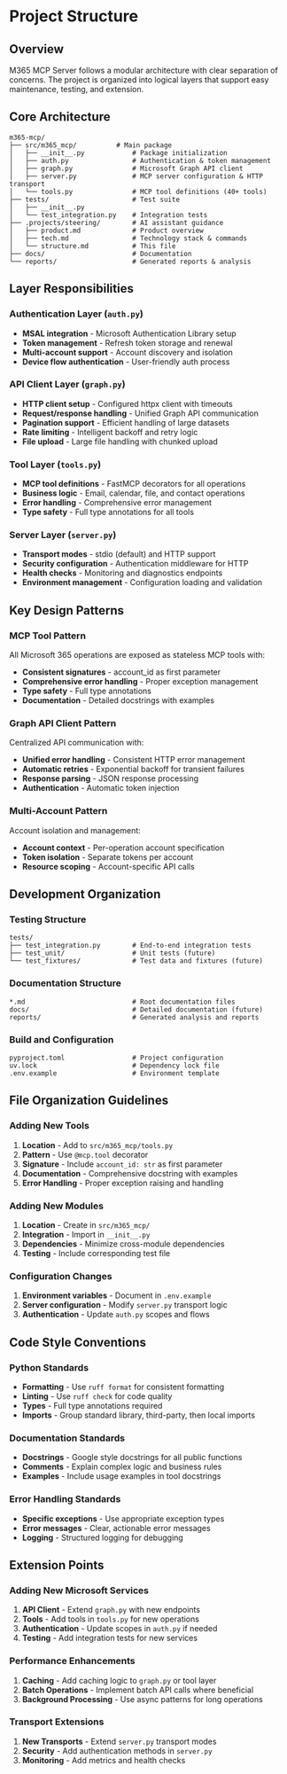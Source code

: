# Project Structure

## Overview

M365 MCP Server follows a modular architecture with clear separation of concerns. The project is organized into logical layers that support easy maintenance, testing, and extension.

## Core Architecture

```
m365-mcp/
├── src/m365_mcp/          # Main package
│   ├── __init__.py            # Package initialization
│   ├── auth.py                # Authentication & token management
│   ├── graph.py               # Microsoft Graph API client
│   ├── server.py              # MCP server configuration & HTTP transport
│   └── tools.py               # MCP tool definitions (40+ tools)
├── tests/                     # Test suite
│   ├── __init__.py
│   └── test_integration.py    # Integration tests
├── .projects/steering/        # AI assistant guidance
│   ├── product.md             # Product overview
│   ├── tech.md                # Technology stack & commands
│   └── structure.md           # This file
├── docs/                      # Documentation
└── reports/                   # Generated reports & analysis
```

## Layer Responsibilities

### Authentication Layer (`auth.py`)
- **MSAL integration** - Microsoft Authentication Library setup
- **Token management** - Refresh token storage and renewal
- **Multi-account support** - Account discovery and isolation
- **Device flow authentication** - User-friendly auth process

### API Client Layer (`graph.py`)
- **HTTP client setup** - Configured httpx client with timeouts
- **Request/response handling** - Unified Graph API communication
- **Pagination support** - Efficient handling of large datasets
- **Rate limiting** - Intelligent backoff and retry logic
- **File upload** - Large file handling with chunked upload

### Tool Layer (`tools.py`)
- **MCP tool definitions** - FastMCP decorators for all operations
- **Business logic** - Email, calendar, file, and contact operations
- **Error handling** - Comprehensive error management
- **Type safety** - Full type annotations for all tools

### Server Layer (`server.py`)
- **Transport modes** - stdio (default) and HTTP support
- **Security configuration** - Authentication middleware for HTTP
- **Health checks** - Monitoring and diagnostics endpoints
- **Environment management** - Configuration loading and validation

## Key Design Patterns

### MCP Tool Pattern
All Microsoft 365 operations are exposed as stateless MCP tools with:
- **Consistent signatures** - account_id as first parameter
- **Comprehensive error handling** - Proper exception management
- **Type safety** - Full type annotations
- **Documentation** - Detailed docstrings with examples

### Graph API Client Pattern
Centralized API communication with:
- **Unified error handling** - Consistent HTTP error management
- **Automatic retries** - Exponential backoff for transient failures
- **Response parsing** - JSON response processing
- **Authentication** - Automatic token injection

### Multi-Account Pattern
Account isolation and management:
- **Account context** - Per-operation account specification
- **Token isolation** - Separate tokens per account
- **Resource scoping** - Account-specific API calls

## Development Organization

### Testing Structure
```
tests/
├── test_integration.py        # End-to-end integration tests
├── test_unit/                 # Unit tests (future)
└── test_fixtures/             # Test data and fixtures (future)
```

### Documentation Structure
```
*.md                           # Root documentation files
docs/                          # Detailed documentation (future)
reports/                       # Generated analysis and reports
```

### Build and Configuration
```
pyproject.toml                 # Project configuration
uv.lock                        # Dependency lock file
.env.example                   # Environment template
```

## File Organization Guidelines

### Adding New Tools
1. **Location** - Add to `src/m365_mcp/tools.py`
2. **Pattern** - Use `@mcp.tool` decorator
3. **Signature** - Include `account_id: str` as first parameter
4. **Documentation** - Comprehensive docstring with examples
5. **Error Handling** - Proper exception raising and handling

### Adding New Modules
1. **Location** - Create in `src/m365_mcp/`
2. **Integration** - Import in `__init__.py`
3. **Dependencies** - Minimize cross-module dependencies
4. **Testing** - Include corresponding test file

### Configuration Changes
1. **Environment variables** - Document in `.env.example`
2. **Server configuration** - Modify `server.py` transport logic
3. **Authentication** - Update `auth.py` scopes and flows

## Code Style Conventions

### Python Standards
- **Formatting** - Use `ruff format` for consistent formatting
- **Linting** - Use `ruff check` for code quality
- **Types** - Full type annotations required
- **Imports** - Group standard library, third-party, then local imports

### Documentation Standards
- **Docstrings** - Google style docstrings for all public functions
- **Comments** - Explain complex logic and business rules
- **Examples** - Include usage examples in tool docstrings

### Error Handling Standards
- **Specific exceptions** - Use appropriate exception types
- **Error messages** - Clear, actionable error messages
- **Logging** - Structured logging for debugging

## Extension Points

### Adding New Microsoft Services
1. **API Client** - Extend `graph.py` with new endpoints
2. **Tools** - Add tools in `tools.py` for new operations
3. **Authentication** - Update scopes in `auth.py` if needed
4. **Testing** - Add integration tests for new services

### Performance Enhancements
1. **Caching** - Add caching logic to `graph.py` or tool layer
2. **Batch Operations** - Implement batch API calls where beneficial
3. **Background Processing** - Use async patterns for long operations

### Transport Extensions
1. **New Transports** - Extend `server.py` transport modes
2. **Security** - Add authentication methods in `server.py`
3. **Monitoring** - Add metrics and health checks